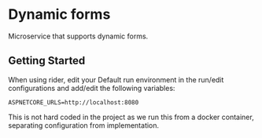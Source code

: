 # Dynamic forms
    
Microservice that supports dynamic forms.

## Getting Started

When using rider, edit your Default run environment in the run/edit configurations
and add/edit the following variables:


```
ASPNETCORE_URLS=http://localhost:8080
```

This is not hard coded in the project as we run this from a docker container, separating
configuration from implementation.